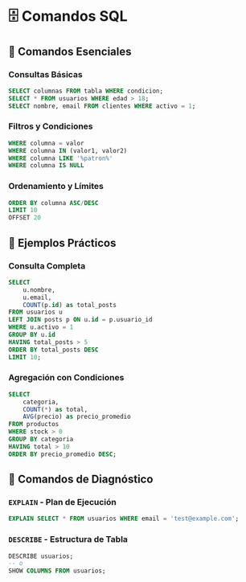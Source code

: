 # 🗄️ Comandos SQL

## 🚀 Comandos Esenciales

### Consultas Básicas
```sql
SELECT columnas FROM tabla WHERE condicion;
SELECT * FROM usuarios WHERE edad > 18;
SELECT nombre, email FROM clientes WHERE activo = 1;
```

### Filtros y Condiciones
```sql
WHERE columna = valor
WHERE columna IN (valor1, valor2)
WHERE columna LIKE '%patron%'
WHERE columna IS NULL
```

### Ordenamiento y Límites
```sql
ORDER BY columna ASC/DESC
LIMIT 10
OFFSET 20
```

## 🎯 Ejemplos Prácticos

### Consulta Completa
```sql
SELECT 
    u.nombre,
    u.email,
    COUNT(p.id) as total_posts
FROM usuarios u
LEFT JOIN posts p ON u.id = p.usuario_id
WHERE u.activo = 1
GROUP BY u.id
HAVING total_posts > 5
ORDER BY total_posts DESC
LIMIT 10;
```

### Agregación con Condiciones
```sql
SELECT 
    categoria,
    COUNT(*) as total,
    AVG(precio) as precio_promedio
FROM productos
WHERE stock > 0
GROUP BY categoria
HAVING total > 10
ORDER BY precio_promedio DESC;
```
## 🔧 Comandos de Diagnóstico

### `EXPLAIN` - Plan de Ejecución
```sql
EXPLAIN SELECT * FROM usuarios WHERE email = 'test@example.com';
```

### `DESCRIBE` - Estructura de Tabla
```sql
DESCRIBE usuarios;
-- o
SHOW COLUMNS FROM usuarios;
```